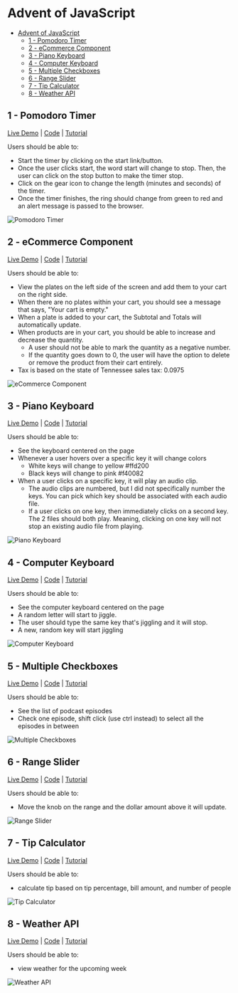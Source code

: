 # Advent of JavaScript

- [Advent of JavaScript](#advent-of-javascript)
  - [1 - Pomodoro Timer](#1---pomodoro-timer)
  - [2 - eCommerce Component](#2---ecommerce-component)
  - [3 - Piano Keyboard](#3---piano-keyboard)
  - [4 - Computer Keyboard](#4---computer-keyboard)
  - [5 - Multiple Checkboxes](#5---multiple-checkboxes)
  - [6 - Range Slider](#6---range-slider)
  - [7 - Tip Calculator](#7---tip-calculator)
  - [8 - Weather API](#8---weather-api)

## 1 - Pomodoro Timer 

[Live Demo](https://nilstarbb.github.io/advent-of-js/1-pomodoro-timer/index-REACT.html) | [Code](https://github.com/nilstarbb/advent-of-js/tree/main/1-pomodoro-timer) | [Tutorial](https://tech.randomwaves.space/posts/21-12-30-1-pomodoro-timer-reactjs-advent-of-js/)

Users should be able to:

- Start the timer by clicking on the start link/button.
- Once the user clicks start, the word start will change to stop. Then, the user can click on the stop button to make the timer stop.
- Click on the gear icon to change the length (minutes and seconds) of the timer.
- Once the timer finishes, the ring should change from green to red and an alert message is passed to the browser.

![Pomodoro Timer](./1-pomodoro-timer/pomodoro-timer-progress.gif)

## 2 - eCommerce Component 

[Live Demo](https://nilstarbb.github.io/advent-of-js/2-eCommerce-component/index-REACT.html) | [Code](https://github.com/nilstarbb/advent-of-js/tree/main/2-eCommerce-component) | [Tutorial](https://tech.randomwaves.space/posts/22-01-06-2-ecommerce-component-reactjs-advent-of-js/)

Users should be able to:

- View the plates on the left side of the screen and add them to your cart on the right side.
- When there are no plates within your cart, you should see a message that says, "Your cart is empty."
- When a plate is added to your cart, the Subtotal and Totals will automatically update.
- When products are in your cart, you should be able to increase and decrease the quantity. 
    - A user should not be able to mark the quantity as a negative number.
    - If the quantity goes down to 0, the user will have the option to delete or remove the product from their cart entirely.
- Tax is based on the state of Tennessee sales tax: 0.0975

![eCommerce Component](./2-eCommerce-component/ecommerce-component.gif)

## 3 - Piano Keyboard

[Live Demo](https://nilstarbb.github.io/advent-of-js/3-piano-keyboard/index.html) | [Code](https://github.com/nilstarbb/advent-of-js/tree/main/3-piano-keyboard) | [Tutorial](https://tech.randomwaves.space/posts/22-01-07-3-piano-keyboard-advent-of-js/)

Users should be able to:

- See the keyboard centered on the page
- Whenever a user hovers over a specific key it will change colors 
  - White keys will change to yellow #ffd200
  - Black keys will change to pink #f40082
- When a user clicks on a specific key, it will play an audio clip. 
  - The audio clips are numbered, but I did not specifically number the keys. You can pick which key should be associated with each audio file.
  - If a user clicks on one key, then immediately clicks on a second key. The 2 files should both play. Meaning, clicking on one key will not stop an existing audio file from playing. 

![Piano Keyboard](./3-piano-keyboard/piano.gif)

## 4 - Computer Keyboard

[Live Demo](https://nilstarbb.github.io/advent-of-js/4-computer-keyboard/index.html) | [Code](https://github.com/nilstarbb/advent-of-js/tree/main/4-computer-keyboard) | [Tutorial](https://tech.randomwaves.space/posts/22-01-07-04-computer-keyboard-advent-of-js/)

Users should be able to:

- See the computer keyboard centered on the page
- A random letter will start to jiggle.
- The user should type the same key that's jiggling and it will stop.
- A new, random key will start jiggling

![Computer Keyboard](./4-computer-keyboard/computer-keyboard.gif)

## 5 - Multiple Checkboxes

[Live Demo](https://nilstarbb.github.io/advent-of-js/5-multiple-checkboxes/index.html) | [Code](https://github.com/nilstarbb/advent-of-js/tree/main/5-multiple-checkboxes) | [Tutorial](https://tech.randomwaves.space/posts/22-01-08-5-multiple-checkboxes-advent-of-js/)

Users should be able to:

- See the list of podcast episodes
- Check one episode, shift click (use ctrl instead) to select all the episodes in between

![Multiple Checkboxes](./5-multiple-checkboxes/multiple-checkboxes.gif)

## 6 - Range Slider

[Live Demo](https://nilstarbb.github.io/advent-of-js/6-range-slider/index.html) | [Code](https://github.com/nilstarbb/advent-of-js/tree/main/6-range-slider) | [Tutorial](https://tech.randomwaves.space/posts/22-01-08-6-range-slider-advent-of-js/)

Users should be able to: 

- Move the knob on the range and the dollar amount above it will update.

![Range Slider](./6-range-slider/range-slider.gif)

## 7 - Tip Calculator

[Live Demo](https://nilstarbb.github.io/advent-of-js/7-tip-calculator/index.html) | [Code](https://github.com/nilstarbb/advent-of-js/tree/main/7-tip-calculator) | [Tutorial](https://tech.randomwaves.space/posts/22-01-13-7-tip-calculator-advent-of-js/)

Users should be able to: 

- calculate tip based on tip percentage, bill amount, and number of people

![Tip Calculator](./7-tip-calculator/tip-calculator.gif)

## 8 - Weather API

[Live Demo](https://nilstarbb.github.io/advent-of-js/8-weather-api/index.html) | [Code](https://github.com/nilstarbb/advent-of-js/tree/main/8-weather-api) | [Tutorial](https://tech.randomwaves.space/posts/22-01-14-8-weather-api-advent-of-js/)

Users should be able to:

- view weather for the upcoming week

![Weather API](./8-weather-api/weather-api.jpg)